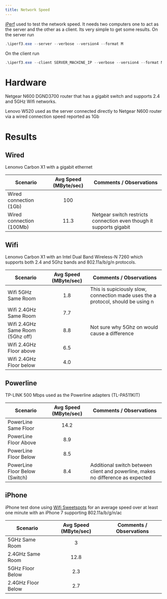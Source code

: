 ```yaml
---
title: Network Speed
---
```


[iPerf](https://iperf.fr/) used to test the network speed.  It needs two computers one to act as the server and the other as a client.  Its very simple to get some results.  On the server run

``` powershell
.\iperf3.exe --server --verbose --version4 --format M
```

On the client run

``` powershell
.\iperf3.exe --client SERVER_MACHINE_IP --verbose --version4 --format M --port 5201
```
# Hardware

Netgear N600 DGND3700 router that has a gigabit switch and supports 2.4 and 5GHz Wifi networks.

Lenovo W520 used as the server connected directly to Netgear N600 router via a wired connection speed reported as 1Gb

# Results

## Wired

Lenonvo Carbon X1 with a gigabit ethernet

| Scenario | Avg Speed (MByte/sec) | Comments / Observations |
|---|:-:|---|
| Wired connection (1Gb) | 100 | |
| Wired connection (100Mb) | 11.3 | Netgear switch restricts connection even though it supports gigabit |

## Wifi

Lenonvo Carbon X1 with an Intel Dual Band Wireless-N 7260 which supports both 2.4 and 5Ghz bands and 802.11a/b/g/n protocols.

| Scenario | Avg Speed (MByte/sec) | Comments / Observations |
|---|:-:|---|
| Wifi 5GHz Same Room | 1.8 | This is supiciously slow, connection made uses the a protocol, should be using n |
| Wifi 2.4GHz Same Room | 7.7 | |
| Wifi 2.4GHz Same Room (5Ghz off) | 8.8 | Not sure why 5Ghz on would cause a difference |
| Wifi 2.4GHz Floor above | 6.5 | |
| Wifi 2.4GHz Floor below | 4.0 | |

## Powerline

TP-LINK 500 Mbps used as the Powerline adapters (TL-PA511KIT)

| Scenario | Avg Speed (MByte/sec) | Comments / Observations |
|---|:-:|---|
| PowerLine Same Floor | 14.2 | |
| PowerLine Floor Above | 8.9 | |
| PowerLine Floor Below | 8.5 | |
| PowerLine Floor Below (Switch) | 8.4 | Additional switch between client and powerline, makes no difference as expected |

## iPhone

iPhone test done using [Wifi Sweetspots](https://itunes.apple.com/us/app/cloudcheck/id722428563?mt=8) for an average speed over at least one minute with an iPhone 7 supporting 802.11a/b/g/n/ac

| Scenario | Avg Speed (MByte/sec) | Comments / Observations |
|---|:-:|---|
| 5GHz Same Room | 3 | |
| 2.4GHz Same Room | 12.8 | |
| 5GHz Floor Below | 2.3 |
| 2.4GHz Floor Below | 2.7 |

